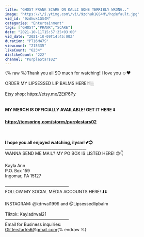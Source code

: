 ```yaml
---
title: "GHOST PRANK SCARE ON KALLI GONE TERRIBLY WRONG.."
image: "https:\/\/i.ytimg.com\/vi\/9zdhuk1GS4M\/hqdefault.jpg"
vid_id: "9zdhuk1GS4M"
categories: "Entertainment"
tags: ["GHOST","PRANK","SCARE"]
date: "2021-10-11T15:57:35+03:00"
vid_date: "2021-10-09T14:45:00Z"
duration: "PT16M47S"
viewcount: "215335"
likeCount: "6234"
dislikeCount: "222"
channel: "PurpleStars02"
---
```

{% raw %}Thank you all SO much for watching! I love you ☺️❤️<br /><br />ORDER MY LIPSESSED LIP BALMS HERE!👇🏼<br /><br />Etsy shop: <a rel="nofollow" target="blank" href="https://etsy.me/2EtP6Py">https://etsy.me/2EtP6Py</a><br />____________________________________________<br /><br />MY MERCH IS OFFICIALLY AVAILABLE! GET IT HERE ⬇️<br /><br /><a rel="nofollow" target="blank" href="https://teespring.com/stores/purplestars02">https://teespring.com/stores/purplestars02</a><br /><br />__________________________________________<br /><br />I hope you all enjoyed watching, ilysm! 💕😊<br />____________________________________________<br />WANNA SEND ME MAIL? MY PO BOX IS LISTED HERE! 😍👇<br /><br />Kayla Ann<br />P.O. Box 159<br />Ingomar, PA 15127<br /><br />––––––––––––––––––––––––––––––<br />FOLLOW MY SOCIAL MEDIA ACCOUNTS HERE! ⬇️⬇️<br /><br />INSTAGRAM: @kdrwal1999 and @Lipsessedlipbalm<br /><br />Tiktok: Kayladrwal21<br />––––––––––––––––––––––––––––––<br />Email for Business inquiries: <br />Glitterstar556@gmail.com{% endraw %}
